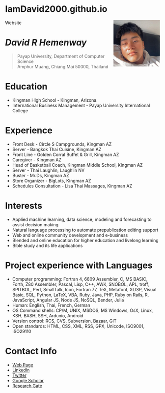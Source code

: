 # IamDavid2000.github.io
Website
<img src=00C3A5D6-9F3C-45A5-8241-9183D62BB2C1.jpeg alt="David Photo" align="right" width="30%"/>


# _David R Hemenway_
> Payap University, Department of Computer Science<br />
> Amphur Muang, Chiang Mai 50000, Thailand<br />

# Education
* Kingman High School - Kingman, Arizona.
* International Business Management - Payap University International College

# Experience
* Front Desk - Circle S Campgrounds, Kingman AZ
* Server - Bangkok Thai Cuisine, Kingman AZ
* Front Line - Golden Corral Buffet & Grill, Kingman AZ
* Caregiver - Kingman AZ
* Head of Basketball Coach, Kingman Middle School, Kingman AZ
* Server - Thai Laughlin, Laughlin NV 
* Buster - Mr.Ds, Kingman AZ
* Store Organizer - BigLots, Kingman AZ
* Schedules Consultation - Lisa Thai Massages, Kingman AZ

# Interests
* Applied machine learning, data science, modeling and forecasting to assist decision making
* Natural language processing to automate prepublication editing support
* Web and online community development and e-business
* Blended and online education for higher education and livelong learning
* Bible study and its life applications

# Project experience with Languages
* Computer programming: Fortran 4, 6809 Assembler, C, MS BASIC, Forth, Z80 Assembler, Pascal, Lisp, C++, AWK, SNOBOL, APL, troff, SPITBOL, Perl, SmallTalk, Icon, Fortran 77, TeX, Metafont, XLISP, Visual Basic, SQL, Python, LaTeX, VBA, Ruby, Java, PHP, Ruby on Rails, R, JavaScript, Angular JS, Node JS, NoSQL, Bender, Julia
* Human: English, Thai, French, German
* OS Command shells: CP/M, UNIX, MSDOS, MS Windows, OsX, Linux, KSH, BASH, SSH, Ardunio, Android
* Version control: RCS, CVS, Subversion, Bazaar, GIT
* Open standards: HTML, CSS, XML, RSS, GPX, Unicode, ISO9001, ISO29110

# Contact Info
* [Web Page](https://rbatzing.github.io)
* [LinkedIn](https://www.linkedin.com/in/robert-batzinger)
* [Twitter](https://twitter.com/rbatz)
* [Google Scholar](https://scholar.google.com/citations?user=LYSacdYAAAAJ&hl=en)
* [Research Gate](https://www.researchgate.net/profile/Robert-Batzinger)




